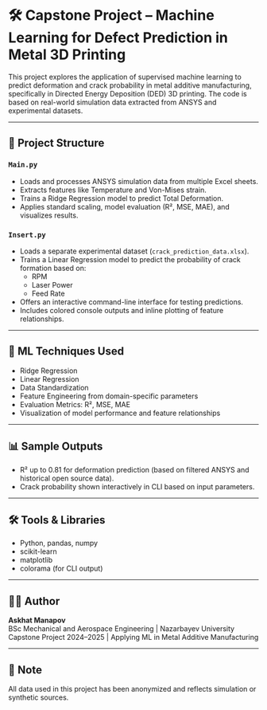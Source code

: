 # 🛠️ Capstone Project – Machine Learning for Defect Prediction in Metal 3D Printing

This project explores the application of supervised machine learning to predict deformation and crack probability in metal additive manufacturing, specifically in Directed Energy Deposition (DED) 3D printing. The code is based on real-world simulation data extracted from ANSYS and experimental datasets.

---

## 📂 Project Structure

### `Main.py`
- Loads and processes ANSYS simulation data from multiple Excel sheets.
- Extracts features like Temperature and Von-Mises strain.
- Trains a Ridge Regression model to predict Total Deformation.
- Applies standard scaling, model evaluation (R², MSE, MAE), and visualizes results.

### `Insert.py`
- Loads a separate experimental dataset (`crack_prediction_data.xlsx`).
- Trains a Linear Regression model to predict the probability of crack formation based on:
  - RPM
  - Laser Power
  - Feed Rate
- Offers an interactive command-line interface for testing predictions.
- Includes colored console outputs and inline plotting of feature relationships.

---

## 🧠 ML Techniques Used
- Ridge Regression
- Linear Regression
- Data Standardization
- Feature Engineering from domain-specific parameters
- Evaluation Metrics: R², MSE, MAE
- Visualization of model performance and feature relationships

---

## 📊 Sample Outputs
- R² up to 0.81 for deformation prediction (based on filtered ANSYS and historical open source data).
- Crack probability shown interactively in CLI based on input parameters.

---

## 🛠️ Tools & Libraries
- Python, pandas, numpy
- scikit-learn
- matplotlib
- colorama (for CLI output)

---

## 👨‍💻 Author
**Askhat Manapov**  
BSc Mechanical and Aerospace Engineering | Nazarbayev University  
Capstone Project 2024–2025 | Applying ML in Metal Additive Manufacturing

---

## 📌 Note
All data used in this project has been anonymized and reflects simulation or synthetic sources.
